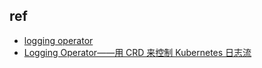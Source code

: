 

## ref
+ [logging operator](https://github.com/banzaicloud/logging-operator)
+ [Logging Operator——用 CRD 来控制 Kubernetes 日志流](https://cloud.tencent.com/developer/article/1602839)